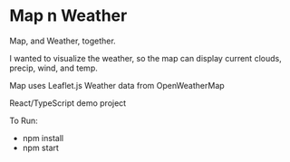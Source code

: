 # Map n Weather

Map, and Weather, together. 

I wanted to visualize the weather, so the map can display current clouds, precip, wind, and temp.

Map uses Leaflet.js
Weather data from OpenWeatherMap

React/TypeScript demo project

To Run:
- npm install
- npm start
